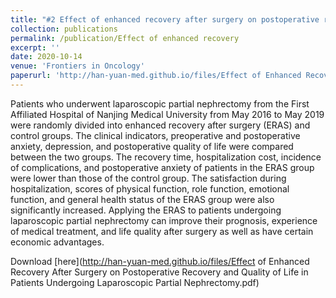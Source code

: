 ```yaml
---
title: "#2 Effect of enhanced recovery after surgery on postoperative recovery and quality of life in patients undergoing laparoscopic partial nephrectomy"
collection: publications
permalink: /publication/Effect of enhanced recovery
excerpt: ''
date: 2020-10-14
venue: 'Frontiers in Oncology'
paperurl: 'http://han-yuan-med.github.io/files/Effect of Enhanced Recovery After Surgery on Postoperative Recovery and Quality of Life in Patients Undergoing Laparoscopic Partial Nephrectomy.pdf'
---
```

Patients who underwent laparoscopic partial nephrectomy from the First Affiliated Hospital of Nanjing Medical University from May 2016 to May 2019 were randomly divided into enhanced recovery after surgery (ERAS) and control groups. The clinical indicators, preoperative and postoperative anxiety, depression, and postoperative quality of life were compared between the two groups. The recovery time, hospitalization cost, incidence of complications, and postoperative anxiety of patients in the ERAS group were lower than those of the control group. The satisfaction during hospitalization, scores of physical function, role function, emotional function, and general health status of the ERAS group were also significantly increased. Applying the ERAS to patients undergoing laparoscopic partial nephrectomy can improve their prognosis, experience of medical treatment, and life quality after surgery as well as have certain economic advantages.

Download [here](http://han-yuan-med.github.io/files/Effect of Enhanced Recovery After Surgery on Postoperative Recovery and Quality of Life in Patients Undergoing Laparoscopic Partial Nephrectomy.pdf)